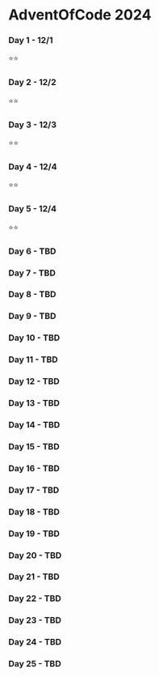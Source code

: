 # AdventOfCode 2024

### Day 1 - 12/1

⭐️⭐️

### Day 2 - 12/2

⭐️⭐️

### Day 3 - 12/3

⭐️⭐️

### Day 4 - 12/4

⭐️⭐️

### Day 5 - 12/4

⭐️⭐️

### Day 6 - TBD

### Day 7 - TBD

### Day 8 - TBD

### Day 9 - TBD

### Day 10 - TBD

### Day 11 - TBD

### Day 12 - TBD

### Day 13 - TBD

### Day 14 - TBD

### Day 15 - TBD

### Day 16 - TBD

### Day 17 - TBD

### Day 18 - TBD

### Day 19 - TBD

### Day 20 - TBD

### Day 21 - TBD

### Day 22 - TBD

### Day 23 - TBD

### Day 24 - TBD

### Day 25 - TBD

